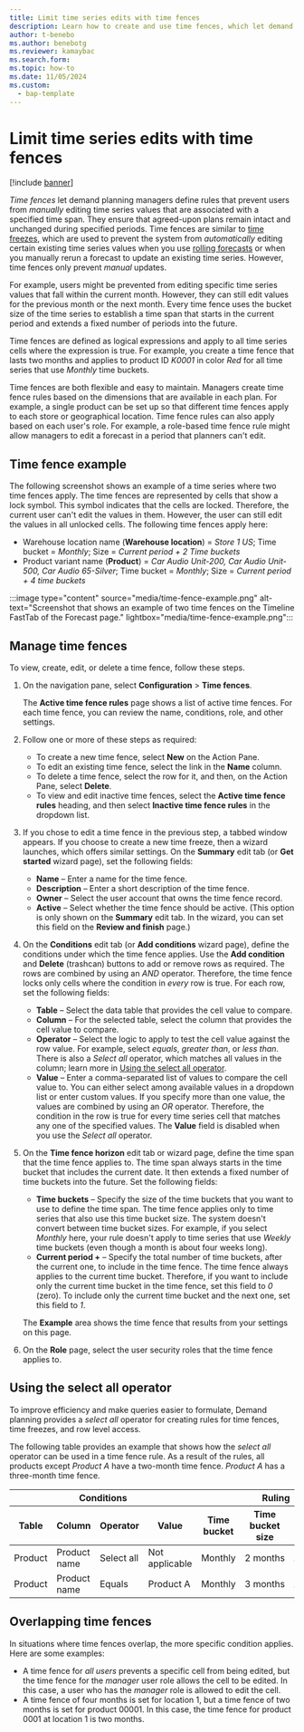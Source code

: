 ```yaml
---
title: Limit time series edits with time fences
description: Learn how to create and use time fences, which let demand planning managers define rules that prevent users from manually editing time series values that are associated with a specified time span.
author: t-benebo
ms.author: benebotg
ms.reviewer: kamaybac
ms.search.form: 
ms.topic: how-to
ms.date: 11/05/2024
ms.custom: 
  - bap-template
---
```


# Limit time series edits with time fences

[!include [banner](../includes/banner.md)]

*Time fences* let demand planning managers define rules that prevent users from *manually* editing time series values that are associated with a specified time span. They ensure that agreed-upon plans remain intact and unchanged during specified periods. Time fences are similar to [time freezes](time-freeze.md), which are used to prevent the system from *automatically* editing certain existing time series values when you use [rolling forecasts](rolling-forecasts.md) or when you manually rerun a forecast to update an existing time series. However, time fences only prevent *manual* updates.

For example, users might be prevented from editing specific time series values that fall within the current month. However, they can still edit values for the previous month or the next month. Every time fence uses the bucket size of the time series to establish a time span that starts in the current period and extends a fixed number of periods into the future.

Time fences are defined as logical expressions and apply to all time series cells where the expression is true. For example, you create a time fence that lasts two months and applies to product ID *K0001* in color *Red* for all time series that use *Monthly* time buckets.

Time fences are both flexible and easy to maintain. Managers create time fence rules based on the dimensions that are available in each plan. For example, a single product can be set up so that different time fences apply to each store or geographical location. Time fence rules can also apply based on each user's role. For example, a role-based time fence rule might allow managers to edit a forecast in a period that planners can't edit.

## Time fence example

The following screenshot shows an example of a time series where two time fences apply. The time fences are represented by cells that show a lock symbol. This symbol indicates that the cells are locked. Therefore, the current user can't edit the values in them. However, the user can still edit the values in all unlocked cells. The following time fences apply here:

- Warehouse location name (**Warehouse location**) = *Store 1 US*; Time bucket = *Monthly*; Size = *Current period + 2 Time buckets*
- Product variant name (**Product**) = *Car Audio Unit-200, Car Audio Unit-500, Car Audio 65-Silver*; Time bucket = *Monthly*; Size = *Current period + 4 time buckets*

:::image type="content" source="media/time-fence-example.png" alt-text="Screenshot that shows an example of two time fences on the Timeline FastTab of the Forecast page." lightbox="media/time-fence-example.png":::

## Manage time fences

To view, create, edit, or delete a time fence, follow these steps.

1. On the navigation pane, select **Configuration** \> **Time fences**.

    The **Active time fence rules** page shows a list of active time fences. For each time fence, you can review the name, conditions, role, and other settings.

1. Follow one or more of these steps as required:

    - To create a new time fence, select **New** on the Action Pane.
    - To edit an existing time fence, select the link in the **Name** column.
    - To delete a time fence, select the row for it, and then, on the Action Pane, select **Delete**.
    - To view and edit inactive time fences, select the **Active time fence rules** heading, and then select **Inactive time fence rules** in the dropdown list. <!-- KFM: No longer true? On my Aurora build, these does nothing and inactive time fences are shown in the Active time fence rules view. Remove this? -->

1. If you chose to edit a time fence in the previous step, a tabbed window appears. If you choose to create a new time freeze, then a wizard launches, which offers similar settings. On the **Summary** edit tab (or **Get started** wizard page), set the following fields:

    - **Name** – Enter a name for the time fence.
    - **Description** – Enter a short description of the time fence.
    - **Owner** – Select the user account that owns the time fence record.
    - **Active** – Select whether the time fence should be active. (This option is only shown on the **Summary** edit tab. In the wizard, you can set this field on the **Review and finish** page.)

1. On the **Conditions** edit tab (or **Add conditions** wizard page), define the conditions under which the time fence applies. Use the **Add condition** and **Delete** (trashcan) buttons to add or remove rows as required. The rows are combined by using an *AND* operator. Therefore, the time fence locks only cells where the condition in *every* row is true. For each row, set the following fields:

    - **Table** – Select the data table that provides the cell value to compare.
    - **Column** – For the selected table, select the column that provides the cell value to compare.
    - **Operator** – Select the logic to apply to test the cell value against the row value. For example, select *equals*, *greater than*, or *less than*. There is also a *Select all* operator, which matches all values in the column; learn more in [Using the select all operator](#select-all).
    - **Value** – Enter a comma-separated list of values to compare the cell value to. You can either select among available values in a dropdown list or enter custom values. If you specify more than one value, the values are combined by using an *OR* operator. Therefore, the condition in the row is true for every time series cell that matches any one of the specified values. The **Value** field is disabled when you use the *Select all* operator.

1. On the **Time fence horizon** edit tab or wizard page, define the time span that the time fence applies to. The time span always starts in the time bucket that includes the current date. It then extends a fixed number of time buckets into the future. Set the following fields:

    - **Time buckets** – Specify the size of the time buckets that you want to use to define the time span. The time fence applies only to time series that also use this time bucket size. The system doesn't convert between time bucket sizes. For example, if you select *Monthly* here, your rule doesn't apply to time series that use *Weekly* time buckets (even though a month is about four weeks long).
    - **Current period +** – Specify the total number of time buckets, after the current one, to include in the time fence. The time fence always applies to the current time bucket. Therefore, if you want to include only the current time bucket in the time fence, set this field to *0* (zero). To include only the current time bucket and the next one, set this field to *1*.

    The **Example** area shows the time fence that results from your settings on this page.

1. On the **Role** page, select the user security roles that the time fence applies to.

## <a name="select-all"></a>Using the select all operator

To improve efficiency and make queries easier to formulate, Demand planning provides a *select all* operator for creating rules for time fences, time freezes, and row level access.

The following table provides an example that shows how the *select all* operator can be used in a time fence rule. As a result of the rules, all products except *Product A* have a two-month time fence. *Product A* has a three-month time fence.

<table>
  <thead>
    <tr>
      <th colspan="4">Conditions</th>
      <th colspan="4">Ruling</th>
    </tr>
    <tr>
      <th>Table</th>
      <th>Column</th>
      <th>Operator</th>
      <th>Value</th>
      <th>Time bucket</th>
      <th>Time bucket size</th>
      <th>Role</th>
      <th>Status</th>
    </tr>
  </thead>
  <tbody>
    <tr>
      <td>Product</td>
      <td>Product name</td>
      <td>Select all</td>
      <td>Not applicable</td>
      <td>Monthly</td>
      <td>2&nbsp;months</td>
      <td>All</td>
      <td>Active</td>
    </tr>
    <tr>
      <td>Product</td>
      <td>Product name</td>
      <td>Equals</td>
      <td>Product&nbsp;A</td>
      <td>Monthly</td>
      <td>3&nbsp;months</td>
      <td>All</td>
      <td>Active</td>
    </tr>
  </tbody>
</table>

## Overlapping time fences

In situations where time fences overlap, the more specific condition applies. Here are some examples:

- A time fence for *all users* prevents a specific cell from being edited, but the time fence for the *manager* user role allows the cell to be edited. In this case, a user who has the *manager* role is allowed to edit the cell.
- A time fence of four months is set for location 1, but a time fence of two months is set for product 00001. In this case, the time fence for product 0001 at location 1 is two months.
